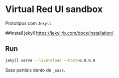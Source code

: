 # Virtual Red UI sandbox

Prototipos com `Jekyll`

##install jekyll
<https://jekyllrb.com/docs/installation/>

## Run

```bash
jekyll serve --livereload --host=0.0.0.0
```

Sass partials dento de `_sass`.

